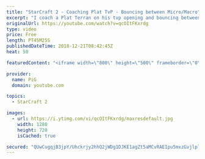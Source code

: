 ```yaml
---
title: "StarCraft 2 - Coaching Plat TvP - Bouncing between Micro/Macro"
excerpt: "I coach a Plat Terran on his tvp opening and bouncing between micro and macro -- Watch live at https://www.twitch.tv/x5_pig"
originalUrl: https://youtube.com/watch?v=qcOItFKxrdg
type: video
price: Free
length: PT45M25S
publishedDateTime: 2018-12-21T08:42:45Z
heat: 50

featuredContent: "<iframe width=\"800\" height=\"500\" frameborder=\"0\" src=\"https://www.youtube.com/embed/qcOItFKxrdg\" allow=\"accelerometer; autoplay; encrypted-media; gyroscope; picture-in-picture\" allowfullscreen></iframe>"

provider:
  name: PiG
  domain: youtube.com

topics:
  - StarCraft 2

images:
  - url: https://i.ytimg.com/vi/qcOItFKxrdg/maxresdefault.jpg
    width: 1280
    height: 720
    isCached: true

secured: "QUwCugqjB3jpY/Uhckrjy2hhQ2jWDg1DJKE1agZt5aMCvRAEIpu5mxzGvjlplH3UFqb6msZllPPlEJp/+Sf8TCzJKWXGA7v2cXvo73r6rEWa7h23qcc9nnANXxvvm5KM2rC1lxP844/uYX0rGSDvpCQFfELb6DdlKbAbB2jw3G/wDZceR9vdHQjbXPONhN+9+tesy78G6hV1WEPVLCbVcf73cMugZJiSQgFzsTVgQA2Q3S9h2YTb3jAOoTwZ4IVnr80EpH77iM7R+VQ0Skb5lPLAZS37ecxRQCyEUgwk4zrzQ6G5ul9FFkzQeTVH/JIFqBFGC+Z4rcGsOgXTVMU44WmtVO1zHcCI9HHiMCFCgomAWTgv83VerRcnLeYJAsn/+3F1OS8rzwfHXWjjmBpxxzxWg1k452lQMwNljO41tIc=;0wIn0QdmW9T6KGjGAWpXNA=="
---
```


